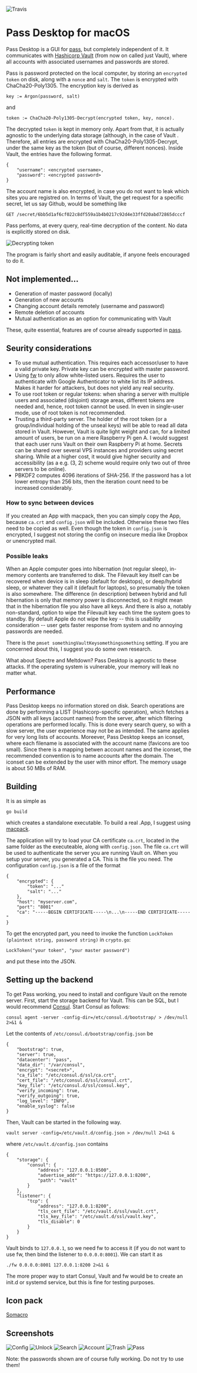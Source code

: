 ![Travis](https://travis-ci.org/grocid/PassMacOS.svg?branch=master)

# Pass Desktop for macOS

Pass Desktop is a GUI for [pass](https://github.com/grocid/pass), but completely independent of it. It communicates with [Hashicorp Vault](https://www.vaultproject.io) (from now on called just Vault), where all accounts with associated usernames and passwords are stored.

Pass is password protected on the local computer, by storing an `encrypted token` on disk, along with a `nonce` and `salt`. The `token` is encrypted with ChaCha20-Poly1305. The encryption key is derived as 
```
key := Argon(password, salt)
```
and 
```
token := ChaCha20-Poly1305-Decrypt(encrypted token, key, nonce).
```

The decrypted `token` is kept in memory only. Apart from that, it is actually agnostic to the underlying data storage (although, in the case of Vault . Therefore, all entries are encrypted with ChaCha20-Poly1305-Decrypt, under the same key as the token (but of course, different nonces). Inside Vault, the entries have the following format. 

```
{
    "username": <encrypted username>,
    "password": <encrypted password>
}
```

The account name is also encrypted, in case you do not want to leak which sites you are registred on. In terms of Vault, the get request for a specific secret, let us say Github, would be something like 

```
GET /secret/6bb5d1af6cf022c8df559a1b4b0217c92d4e33ffd20abd72865dcccf
```

Pass perfoms, at every query, real-time decryption of the content. No data is explicitly stored on disk.

![Decrypting token](doc/decryptingtoken.png)

The program is fairly short and easily auditable, if anyone feels encouraged to do it.

## Not implemented...

 - Generation of master password (locally)
 - Generation of new accounts
 - Changing account details remotely (username and password)
 - Remote deletion of accounts
 - Mutual authentication as an option for communicating with Vault

These, quite essential, features are of course already supported in [pass](https://github.com/grocid/pass). 

## Seurity considerations

 - To use mutual authentication. This requires each accessor/user to have a valid private key. Private key can be encrypted with master password.
 - Using [fw](https://github.com/grocid/fw) to only allow white-listed users. Requires the user to authenticate with Google Authenticator to white list its IP address. Makes it harder for attackers, but does not yield any real security.
 - To use root token or regular tokens: when sharing a server with multiple users and associated (disjoint) storage areas, different tokens are needed and, hence, root token cannot be used. In even in single-user mode, use of root token is not recommended.
 - Trusting a third-party server. The holder of the root token (or a group/individual holding of the unseal keys) will be able to read all data stored in Vault. However, Vault is quite light weight and can, for a limited amount of users, be run on a mere Raspberry Pi gen A. I would suggest that each user runs Vault on their own Raspberry Pi at home. Secrets can be shared over several VPS instances and providers using secret sharing. While at a higher cost, it would give higher security and accessibility (as a e.g. (3, 2) scheme would require only two out of three servers to be online).
 - PBKDF2 computes 4096 iterations of SHA-256. If the password has a lot lower entropy than 256 bits, then the iteration count need to be increased considerably.

### How to sync between devices

If you created an App with macpack, then you can simply copy the App, because `ca.crt` and `config.json` will be included. Otherwise these two files need to be copied as well. Even though the token in `config.json` is encrypted, I suggest not storing the config on insecure media like Dropbox or unencrypted mail.

### Possible leaks

When an Apple computer goes into hibernation (not regular sleep), in-memory contents are transferred to disk. The Filevault key itself can be recovered when device is in sleep (default for desktops), or deep/hybrid sleep, or whatever they call it (default for laptops), so presumably the token is also somewhere. The difference (in description) between hybrid and full hibernation is only that memory power is disconnected, so it might mean that in the hibernation file you also have all keys. And there is also a, notably non-standard, option to wipe the Filevault key each time the system goes to standby. By default Apple do not wipe the key -- this is usability consideration -- user gets faster response from system and no annoying passwords are needed.

There is the ```pmset somethingVaultKeysomethingsomething``` setting. If you are concerned about this, I suggest you do some own research.

What about Spectre and Meltdown? Pass Desktop is agnostic to these attacks. If the operating system is vulnerable, your memory will leak no matter what.

## Performance

Pass Desktop keeps no information stored on disk. Search operations are done by performing a LIST (Hashicorp-specific operation), which fetches a JSON with all keys (account names) from the server, after which filtering operations are performed locally. This is done every search query, so with a slow server, the user experience may not be as intended. The same applies for very long lists of accounts. Moreever, Pass Desktop keeps an iconset, where each filename is associated with the account name (favicons are too small). Since there is a mapping betwen account names and the iconset, the recommended convention is to name accounts after the domain. The iconset can be extended by the user with minor effort. The memory usage is about 50 MBs of RAM.

## Building

It is as simple as
```
go build
```
which creates a standalone executable. To build a real .App, I suggest using [macpack](https://github.com/murlokswarm/macpack).

The application will try to load your CA certificate `ca.crt`, located in the same folder as the executeable, along with `config.json`.
The file `ca.crt` will be used to authenticate the server you are running Vault on. When you setup your server, you generated a CA. This is the file you need.
The configuration `config.json` is a file of the format

```
{
	"encrypted": {
		"token": "..."
		"salt": "..."
	},
	"host": "myserver.com",
	"port": "8001"
    "ca": "-----BEGIN CERTIFICATE-----\n...\n-----END CERTIFICATE-----"
}
```
To get the encrypted part, you need to invoke the function `LockToken (plaintext string, password string)` in `crypto.go`:
```
LockToken("your token", "your master password")
```
and put these into the JSON.

## Setting up the backend

To get Pass working, you need to install and configure Vault on the remote server. First, start the storage backend for Vault. This can be SQL, but I would recommend [Consul](https://www.consul.io). Start Consul as follows:
```
consul agent -server -config-dir=/etc/consul.d/bootstrap/ > /dev/null 2>&1 &
```
Let the contents of `/etc/consul.d/bootstrap/config.json` be
```
{
    "bootstrap": true,
    "server": true,
    "datacenter": "pass",
    "data_dir": "/var/consul",
    "encrypt": "<secret>",
    "ca_file": "/etc/consul.d/ssl/ca.crt",
    "cert_file": "/etc/consul.d/ssl/consul.crt",
    "key_file": "/etc/consul.d/ssl/consul.key",
    "verify_incoming": true,
    "verify_outgoing": true,
    "log_level": "INFO",
    "enable_syslog": false
}
```
Then, Vault can be started in the following way.
```
vault server -config=/etc/vault.d/config.json > /dev/null 2>&1 &
```
where `/etc/vault.d/config.json` contains
```
{
    "storage": {
        "consul": {
            "address": "127.0.0.1:8500",
            "advertise_addr": "https://127.0.0.1:8200",
            "path": "vault"
        }
    },
    "listener": {
        "tcp": {
            "address": "127.0.0.1:8200",
            "tls_cert_file": "/etc/vault.d/ssl/vault.crt",
            "tls_key_file": "/etc/vault.d/ssl/vault.key",
            "tls_disable": 0
        }
    }
}
```
Vault binds to `127.0.0.1`, so we need fw to access it (if you do not want to use fw, then bind the listener to `0.0.0.0:8001`). We can start it as
```
./fw 0.0.0.0:8001 127.0.0.1:8200 2>&1 &
```

The more proper way to start Consul, Vault and fw would be to create an init.d or systemd service, but this is fine for testing purposes.

## Icon pack

[Somacro](http://veodesign.com/2011/en/11/08/somacro-27-free-big-and-simple-social-media-icons/)

## Screenshots

![Config](doc/config.png)
![Unlock](doc/unlock.png)
![Search](doc/search.png)
![Account](doc/account.png)
![Trash](doc/trash.png)
![Pass](doc/pass.gif)

Note: the passwords shown are of course fully working. Do not try to use them!